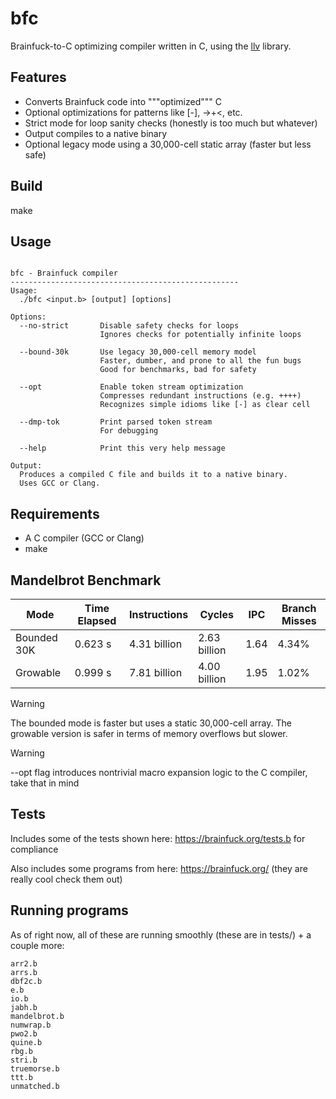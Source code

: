 # bfc

Brainfuck-to-C optimizing compiler written in C, using the [llv](https://github.com/lvzrr/llv) library.

## Features

- Converts Brainfuck code into """optimized""" C
- Optional optimizations for patterns like [-], ->+<, etc.
- Strict mode for loop sanity checks (honestly is too much but whatever)
- Output compiles to a native binary
- Optional legacy mode using a 30,000-cell static array (faster but less safe)

## Build

make

## Usage

```

bfc - Brainfuck compiler
---------------------------------------------------
Usage:
  ./bfc <input.b> [output] [options]

Options:
  --no-strict       Disable safety checks for loops
                    Ignores checks for potentially infinite loops

  --bound-30k       Use legacy 30,000-cell memory model
                    Faster, dumber, and prone to all the fun bugs
                    Good for benchmarks, bad for safety

  --opt             Enable token stream optimization
                    Compresses redundant instructions (e.g. ++++)
                    Recognizes simple idioms like [-] as clear cell

  --dmp-tok         Print parsed token stream
                    For debugging

  --help            Print this very help message

Output:
  Produces a compiled C file and builds it to a native binary.
  Uses GCC or Clang.
```

## Requirements

- A C compiler (GCC or Clang)
- make

## Mandelbrot Benchmark

| Mode              | Time Elapsed | Instructions     | Cycles         | IPC  | Branch Misses |
|-------------------|--------------|------------------|----------------|------|----------------|
| Bounded 30K       | 0.623 s      | 4.31 billion     | 2.63 billion   | 1.64 | 4.34%          |
| Growable  | 0.999 s      | 7.81 billion     | 4.00 billion   | 1.95 | 1.02%          |

>[!WARNING]
> The bounded mode is faster but uses a static 30,000-cell array. The growable version is safer in terms of memory overflows but slower.

> [!WARNING]  
> --opt flag introduces nontrivial macro expansion logic to the C compiler, take that in mind

## Tests

Includes some of the tests shown here: https://brainfuck.org/tests.b for compliance

Also includes some programs from here: https://brainfuck.org/ (they are really cool check them out)

## Running programs

As of right now, all of these are running smoothly (these are in tests/) + a couple more:

```
arr2.b
arrs.b
dbf2c.b
e.b
io.b
jabh.b
mandelbrot.b
numwrap.b
pwo2.b
quine.b
rbg.b
stri.b
truemorse.b
ttt.b
unmatched.b
```

